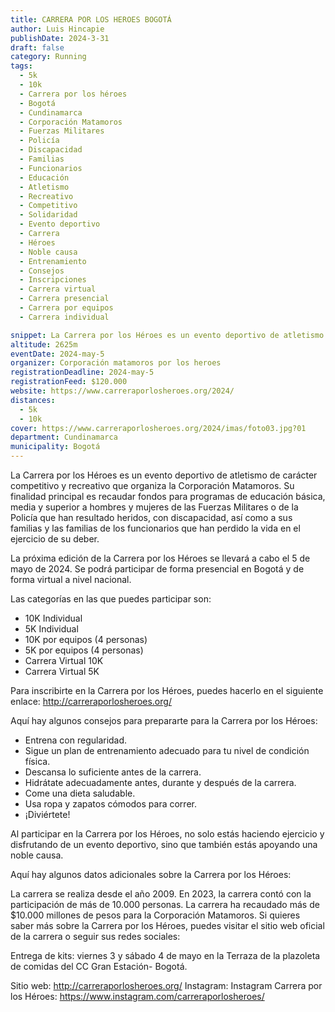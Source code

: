```yaml
---
title: CARRERA POR LOS HEROES BOGOTÁ
author: Luis Hincapie
publishDate: 2024-3-31
draft: false
category: Running
tags:
  - 5k
  - 10k
  - Carrera por los héroes
  - Bogotá
  - Cundinamarca
  - Corporación Matamoros
  - Fuerzas Militares
  - Policía
  - Discapacidad
  - Familias
  - Funcionarios
  - Educación
  - Atletismo
  - Recreativo
  - Competitivo
  - Solidaridad
  - Evento deportivo
  - Carrera
  - Héroes
  - Noble causa
  - Entrenamiento
  - Consejos
  - Inscripciones
  - Carrera virtual
  - Carrera presencial
  - Carrera por equipos
  - Carrera individual

snippet: La Carrera por los Héroes es un evento deportivo de atletismo de carácter competitivo y recreativo que organiza la Corporación Matamoros. Su finalidad principal es recaudar fondos para programas de educación básica, media y superior a hombres y mujeres de las Fuerzas Militares o de la Policía que han resultado heridos, con discapacidad, así como a sus familias y las familias de los funcionarios que han perdido la vida en el ejercicio de su deber.
altitude: 2625m
eventDate: 2024-may-5
organizer: Corporación matamoros por los heroes
registrationDeadline: 2024-may-5
registrationFeed: $120.000
website: https://www.carreraporlosheroes.org/2024/
distances:
  - 5k
  - 10k
cover: https://www.carreraporlosheroes.org/2024/imas/foto03.jpg?01
department: Cundinamarca
municipality: Bogotá
---
```


La Carrera por los Héroes es un evento deportivo de atletismo de carácter competitivo y recreativo que organiza la
Corporación Matamoros. Su finalidad principal es recaudar fondos para programas de educación básica, media y superior a
hombres y mujeres de las Fuerzas Militares o de la Policía que han resultado heridos, con discapacidad, así como a sus
familias y las familias de los funcionarios que han perdido la vida en el ejercicio de su deber.

La próxima edición de la Carrera por los Héroes se llevará a cabo el 5 de mayo de 2024. Se podrá participar de forma
presencial en Bogotá y de forma virtual a nivel nacional.

Las categorías en las que puedes participar son:

- 10K Individual
- 5K Individual
- 10K por equipos (4 personas)
- 5K por equipos (4 personas)
- Carrera Virtual 10K
- Carrera Virtual 5K

Para inscribirte en la Carrera por los Héroes, puedes hacerlo en el siguiente enlace: <http://carreraporlosheroes.org/>

Aquí hay algunos consejos para prepararte para la Carrera por los Héroes:

- Entrena con regularidad.
- Sigue un plan de entrenamiento adecuado para tu nivel de condición física.
- Descansa lo suficiente antes de la carrera.
- Hidrátate adecuadamente antes, durante y después de la carrera.
- Come una dieta saludable.
- Usa ropa y zapatos cómodos para correr.
- ¡Diviértete!

Al participar en la Carrera por los Héroes, no solo estás haciendo ejercicio y disfrutando de un evento deportivo, sino
que también estás apoyando una noble causa.

Aquí hay algunos datos adicionales sobre la Carrera por los Héroes:

La carrera se realiza desde el año 2009.
En 2023, la carrera contó con la participación de más de 10.000 personas.
La carrera ha recaudado más de $10.000 millones de pesos para la Corporación Matamoros.
Si quieres saber más sobre la Carrera por los Héroes, puedes visitar el sitio web oficial de la carrera o seguir sus
redes sociales:

Entrega de kits: viernes 3 y sábado 4 de mayo en la Terraza de la plazoleta de comidas del CC Gran Estación- Bogotá.

Sitio web: http://carreraporlosheroes.org/
Instagram: Instagram Carrera por los Héroes: https://www.instagram.com/carreraporlosheroes/
